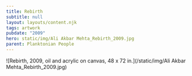 ```yaml
---
title: Rebirth
subtitle: null
layout: layouts/content.njk
tags: artwork
pubdate: "2009"
hero: static/img/Ali Akbar Mehta_Rebirth_2009.jpg
parent: Planktonian People
---
```

![Rebirth, 2009, oil and acrylic on canvas, 48 x 72 in.](/static/img/Ali Akbar Mehta_Rebirth_2009.jpg)
